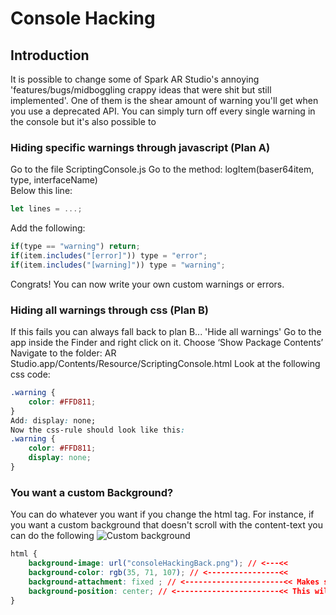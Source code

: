 # Console Hacking
## Introduction
It is possible to change some of Spark AR Studio's annoying 'features/bugs/midboggling crappy ideas that were shit but still implemented'. One of them is the shear amount of warning you'll get when you use a deprecated API. You can simply turn off every single warning in the console but it's also possible to

### Hiding specific warnings through javascript (Plan A)
Go to the file ScriptingConsole.js
Go to the method: logItem(baser64item, type, interfaceName)<br>
Below this line:
```javascript
let lines = ...;
```
Add the following:
```javascript
if(type == "warning") return;
if(item.includes("[error]")) type = "error";
if(item.includes("[warning]")) type = "warning";
```
Congrats! You can now write your own custom warnings or errors.

### Hiding all warnings through css (Plan B)
If this fails you can always fall back to plan B... 'Hide all warnings'
Go to the app inside the Finder and right click on it.
Choose ‘Show Package Contents’
Navigate to the folder: AR Studio.app/Contents/Resource/ScriptingConsole.html
Look at the following css code:
```css
.warning {
	color: #FFD811;
}
Add: display: none;
Now the css-rule should look like this:
.warning {
	color: #FFD811;
	display: none;
}
```
### You want a custom Background?
You can do whatever you want if you change the html tag. For instance, if you want a custom background that doesn't scroll with the content-text you can do the following
![Custom background](https://github.com/ypmits/ARrrrLib/blob/develop/images/consoleHackingBack.png?raw=true)
``` css
html {
	background-image: url("consoleHackingBack.png"); // <---<<
	background-color: rgb(35, 71, 107); // <----------------<< 
	background-attachment: fixed ; // <----------------------<< Makes sure the image doesn't scroll
	background-position: center; // <-----------------------<< This will center the image
}
```